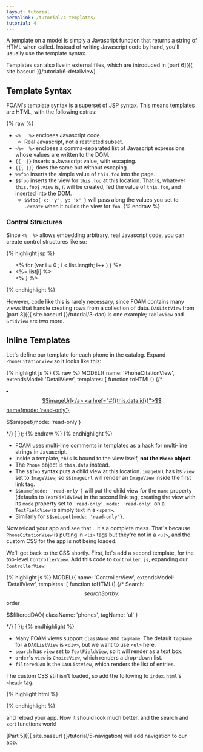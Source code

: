 ```yaml
---
layout: tutorial
permalink: /tutorial/4-templates/
tutorial: 4
---
```


A template on a model is simply a Javascript function that returns a string of HTML when called. Instead of writing Javascript code by hand, you'll usually use the template syntax.

Templates can also live in external files, which are introduced in [part 6]({{ site.baseurl }}/tutorial/6-detailview).

## Template Syntax

FOAM's template syntax is a superset of JSP syntax. This means templates are HTML, with the following extras:

{% raw %}
- `<%   %>` encloses Javascript code.
    - Real Javascript, not a restricted subset.
- `<%=  %>` encloses a comma-separated list of Javascript expressions whose values are written to the DOM.
- `{{  }}` inserts a Javascript value, with escaping.
- `{{{ }}}` does the same but without escaping.
- `%%foo` inserts the simple value of `this.foo` into the page.
- `$$foo` inserts the view for `this.foo` at this location. That is, whatever `this.foo$.view` is, it will be created, fed the value of `this.foo`, and inserted into the DOM.
    - `$$foo{ x: 'y', y: 'x' }` will pass along the values you set to `.create` when it builds the view for `foo`.
{% endraw %}

### Control Structures

Since `<%  %>` allows embedding arbitrary, real Javascript code, you can create control structures like so:

{% highlight jsp %}
<ul>
  <% for (var i = 0 ; i < list.length; i++ ) { %>
    <li><%= list[i] %></li>
  <% } %>
</ul>
{% endhighlight %}

However, code like this is rarely necessary, since FOAM contains many views that handle creating rows from a collection of data. `DAOListView` from [part 3]({{ site.baseurl }}/tutorial/3-dao) is one example; `TableView` and `GridView` are two more.

## Inline Templates

Let's define our template for each phone in the catalog. Expand `PhoneCitationView` so it looks like this:

{% highlight js %}
{% raw %}
MODEL({
  name: 'PhoneCitationView',
  extendsModel: 'DetailView',
  templates: [
    function toHTML() {/*
      <li class="thumbnail">
        <a href="#{{this.data.id}}" class="thumb">$$imageUrl</a>
        <a href="#{{this.data.id}}">$$name{mode: 'read-only'}</a>
        <p>$$snippet{mode: 'read-only'}</p>
      </li>
    */}
  ]
});
{% endraw %}
{% endhighlight %}

- FOAM uses multi-line comments in templates as a hack for multi-line strings in Javascript.
- Inside a template, `this` is bound to the view itself, **not the `Phone` object**.
- The `Phone` object is `this.data` instead.
- The `$$foo` syntax puts a child view at this location. `imageUrl` has its `view` set to `ImageView`, so `$$imageUrl` will render an `ImageView` inside the first link tag.
- `$$name{mode: 'read-only'}` will put the child view for the `name` property (defaults to `TextFieldView`) in the second link tag, creating the view with its `mode` property set to `'read-only'`. `mode: 'read-only'` on a `TextFieldView` is simply text in a `<span>`.
- Similarly for `$$snippet{mode: 'read-only'}`.

Now reload your app and see that... it's a complete mess. That's because `PhoneCitationView` is putting in `<li>` tags but they're not in a `<ul>`, and the custom CSS for the app is not being loaded.

We'll get back to the CSS shortly. First, let's add a second template, for the top-level `ControllerView`. Add this code to `Controller.js`, expanding our `ControllerView`:

{% highlight js %}
MODEL({
  name: 'ControllerView',
  extendsModel: 'DetailView',
  templates: [
    function toHTML() {/*
      Search: $$search
      Sort by: $$order
      <p>$$filteredDAO{ className: 'phones', tagName: 'ul' }</p>
    */}
  ]
});
{% endhighlight %}

- Many FOAM views support `className` and `tagName`. The default `tagName` for a `DAOListView` is `<div>`, but we want to use `<ul>` here.
- `search` has `view` set to `TextFieldView`, so it will render as a text box.
- `order`'s `view` is `ChoiceView`, which renders a drop-down list.
- `filteredDAO` is the `DAOListView`, which renders the list of entries.

The custom CSS still isn't loaded, so add the following to `index.html`'s `<head>` tag:

{% highlight html %}
<link rel="stylesheet" href="css/app.css" />
<link rel="stylesheet" href="css/bootstrap.css" />
{% endhighlight %}

and reload your app. Now it should look much better, and the search and sort functions work!

[Part 5]({{ site.baseurl }}/tutorial/5-navigation) will add navigation to our app.


